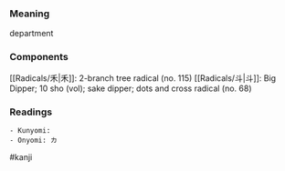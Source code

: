 ### Meaning

department

### Components

[[Radicals/禾|禾]]: 2-branch tree radical (no. 115) [[Radicals/斗|斗]]: Big Dipper; 10 sho (vol); sake dipper; dots and cross radical (no. 68)

### Readings

```
- Kunyomi: 
- Onyomi: カ
```

#kanji